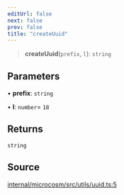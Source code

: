 ```yaml
---
editUrl: false
next: false
prev: false
title: "createUuid"
---
```


> **createUuid**(`prefix`, `l`): `string`

## Parameters

• **prefix**: `string`

• **l**: `number`= `18`

## Returns

`string`

## Source

[internal/microcosm/src/utils/uuid.ts:5](https://github.com/nodenogg-in/alpha-p2p/blob/fd5f5c9/internal/microcosm/src/utils/uuid.ts#L5)
